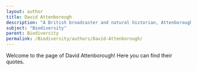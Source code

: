 ```yaml
---
layout: author
title: David Attenborough
description: "A British broadcaster and natural historian, Attenborough is renowned for his work in communicating the wonders of nature through documentary films. He has been a vocal advocate for biodiversity conservation and environmental awareness."
subject: "Biodiversity"
parent: Biodiversity
permalink: /Biodiversity/authors/David-Attenborough/
---
```


Welcome to the page of David Attenborough! Here you can find their quotes.
